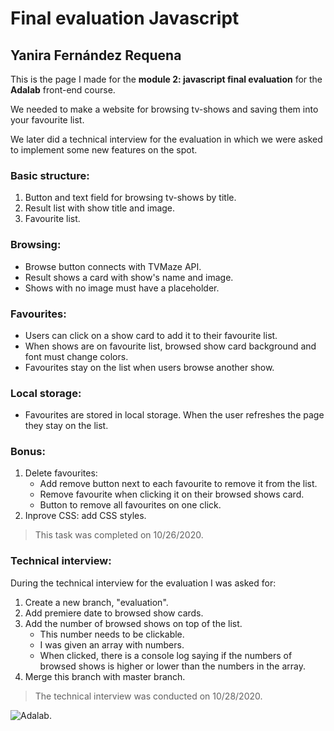 # Final evaluation Javascript

## Yanira Fernández Requena

This is the page I made for the **module 2: javascript final evaluation** for the **Adalab** front-end course.

We needed to make a website for browsing tv-shows and saving them into your favourite list.

We later did a technical interview for the evaluation in which we were asked to implement some new features on the spot.

### Basic structure:

1. Button and text field for browsing tv-shows by title.
2. Result list with show title and image.
3. Favourite list.

### Browsing:

- Browse button connects with TVMaze API.
- Result shows a card with show's name and image.
- Shows with no image must have a placeholder.

### Favourites:

- Users can click on a show card to add it to their favourite list.
- When shows are on favourite list, browsed show card background and font must change colors.
- Favourites stay on the list when users browse another show.

### Local storage:

- Favourites are stored in local storage. When the user refreshes the page they stay on the list.

### Bonus:

1. Delete favourites:
   - Add remove button next to each favourite to remove it from the list.
   - Remove favourite when clicking it on their browsed shows card.
   - Button to remove all favourites on one click.
2. Inprove CSS: add CSS styles.

> This task was completed on 10/26/2020.

### Technical interview:
During the technical interview for the evaluation I was asked for:
1. Create a new branch, "evaluation".
2. Add premiere date to browsed show cards.
3. Add the number of browsed shows on top of the list.
   - This number needs to be clickable.
   - I was given an array with numbers.
   - When clicked, there is a console log saying if the numbers of browsed shows is higher or lower than the numbers in the array.
4. Merge this branch with master branch.

> The technical interview was conducted on 10/28/2020.

![Adalab](https://beta.adalab.es/resources/images/adalab-logo-155x61-bg-white.png).
